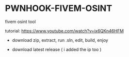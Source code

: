 # PWNHOOK-FIVEM-OSINT
fivem osint tool


tutorial: https://www.youtube.com/watch?v=ix6QKn46HFM


- download zip, extract, run .sln, edit, build, enjoy

- download latest release ( i added the ip too )
